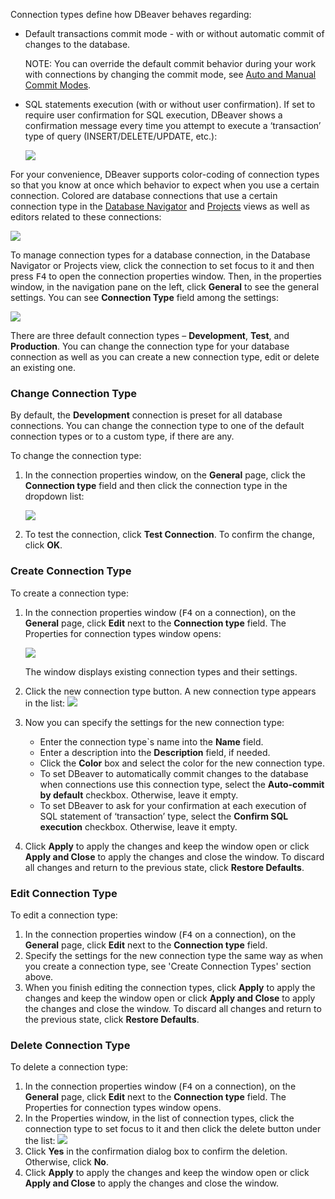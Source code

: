 Connection types define how DBeaver behaves regarding:
* Default transactions commit mode - with or without automatic commit of changes to the database.

  NOTE: You can override the default commit behavior during your work with connections by changing the commit mode, see [Auto and Manual Commit Modes](https://github.com/dbeaver/dbeaver/wiki/Auto-and-Manual-Commit-Modes).  

* SQL statements execution (with or without user confirmation). If set to require user confirmation for SQL execution, DBeaver shows a confirmation message every time you attempt to execute a ‘transaction’ type of query (INSERT/DELETE/UPDATE, etc.):

  ![](images/ug/Confirm-query-execution-dialog.png)

For your convenience, DBeaver supports color-coding of connection types so that you know at once which behavior to expect when you use a certain connection. Colored are database connections that use a certain connection type in the [Database Navigator](https://github.com/dbeaver/dbeaver/wiki/Database-Navigator) and [Projects](https://github.com/dbeaver/dbeaver/wiki/Projects) views as well as editors related to these connections:

![](images/ug/Colored_connections.png)

To manage connection types for a database connection, in the Database Navigator or Projects view, click the connection to set focus to it and then press <kbd>F4</kbd> to open the connection properties window. Then, in the properties window, in the navigation pane on the left, click **General** to see the general settings. You can see **Connection Type** field among the settings:

![](images/ug/Connection-Properties-General.png)

There are three default connection types – **Development**, **Test**, and **Production**. You can change the connection type for your database connection as well as you can create a new connection type, edit or delete an existing one.

### Change Connection Type
By default, the **Development** connection is preset for all database connections. You can change the connection type to one of the default connection types or to a custom type, if there are any.

To change the connection type:
1. In the connection properties window, on the **General** page, click the **Connection type** field and then click the connection type in the dropdown list:

   ![](images/ug/Choose-connection-type.png)  
 
2. To test the connection, click **Test Connection**. To confirm the change, click **OK**.

### Create Connection Type
To create a connection type:
1. In the connection properties window (<kbd>F4</kbd>  on a connection), on the **General** page, click **Edit** next to the **Connection type** field. The Properties for connection types window opens:

   ![](images/ug/Properties-for-connection-types_window.png)  

   The window displays existing connection types and their settings.  
2. Click the new connection type button. A new connection type appears in the list:
   ![](images/ug/New-connection-type.png)  
3. Now you can specify the settings for the new connection type:
   * Enter the connection type`s name into the **Name** field. 
   * Enter a description into the **Description** field, if needed. 
   * Click the **Color** box and select the color for the new connection type.  
   * To set DBeaver to automatically commit changes to the database when connections use this connection type, select the **Auto-commit by default** checkbox. Otherwise, leave it empty. 
   * To set DBeaver to ask for your confirmation at each execution of SQL statement of ‘transaction’ type, select the **Confirm SQL execution** checkbox. Otherwise, leave it empty.  
4. Click **Apply** to apply the changes and keep the window open or click **Apply and Close** to apply the changes and close the window. To discard all changes and return to the previous state, click **Restore Defaults**.

### Edit Connection Type
To edit a connection type:
1. In the connection properties window (<kbd>F4</kbd>  on a connection), on the **General** page, click **Edit** next to the **Connection type** field.
2. Specify the settings for the new connection type the same way as when you create a connection type, see 'Create Connection Types' section above.
3. When you finish editing the connection types, click **Apply** to apply the changes and keep the window open or click **Apply and Close** to apply the changes and close the window. To discard all changes and return to the previous state, click **Restore Defaults**.

### Delete Connection Type
To delete a connection type:
1. In the connection properties window (<kbd>F4</kbd> on a connection), on the **General** page, click **Edit** next to the **Connection type** field. The Properties for connection types window opens.
2. In the Properties window, in the list of connection types, click the connection type to set focus to it and then click the delete button under the list: ![](images/ug/Delete-connection-type-button.png)
3. Click **Yes** in the confirmation dialog box to confirm the deletion. Otherwise, click **No**.
4. Click **Apply** to apply the changes and keep the window open or click **Apply and Close** to apply the changes and close the window.

